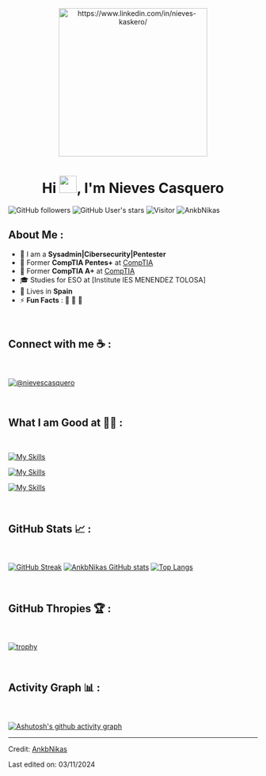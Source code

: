 <div align="center" width="50">
    <img alt="https://www.linkedin.com/in/nieves-kaskero/" src="./assets/oh hi there.png" width="300"/>
</div>
<h1 align="center">Hi <img src="https://media.giphy.com/media/hvRJCLFzcasrR4ia7z/giphy.gif" width="35">, I'm Nieves Casquero  </h1>

![GitHub followers](https://img.shields.io/github/followers/AnkbNikas?style=social) ![GitHub User's stars](https://img.shields.io/github/stars/AnkbNikas?style=social) ![Visitor](https://visitor-badge.laobi.icu/badge?page_id=AnkbNikas.repoName) <img src="https://komarev.com/ghpvc/?username=AnkbNikas" alt="AnkbNikas" />

## About Me :

- 🏢 I am a **Sysadmin|Cibersecurity|Pentester**
- 🏢 Former **CompTIA Pentes+** at [CompTIA](https://[www.comptia.org]/)
- 🏢 Former **CompTIA A+** at [CompTIA](https://[www.comptia.org]/)
- 🎓 Studies for ESO at [Institute IES MENENDEZ TOLOSA]
- 🏡 Lives in **Spain**
- ⚡ **Fun Facts** : 🍕 🎥 🚞

<br>

## Connect with me ☕ :

<br>

 [![@nievescasquero](https://img.icons8.com/fluency/48/000000/linkedin.png "@nievescasquero")](https://www.linkedin.com/in/nieves-kaskero/) 

<br>

## What I am Good at 🧑‍💻 :

<br>

[![My Skills](https://skillicons.dev/icons?i=discord,docker,github,py,html,=3)](https://skillicons.dev)

[![My Skills](https://skillicons.dev/icons?i=gmail,notion,obsidian,vscodium,=3)](https://skillicons.dev)

[![My Skills](https://skillicons.dev/icons?i=raspberrypi,windows,linux&mongodb=3)](https://skillicons.dev)

<br>

## GitHub Stats 📈 :

<br>

[![GitHub Streak](https://github-readme-streak-stats.herokuapp.com?user=AnkbNikas&theme=algolia&date_format=M%20j%5B%2C%20Y%5D)](https://git.io/streak-stats) [![AnkbNikas GitHub stats](https://github-readme-stats.vercel.app/api?username=AnkbNikas&theme=algolia)](https://github.com/AnkbNikas/github-readme-stats) [![Top Langs](https://github-readme-stats.vercel.app/api/top-langs/?username=AnkbNikas&theme=algolia)](https://github.com/AnkbNikas/github-readme-stats)

<br>

## GitHub Thropies 🏆 :

<br>

[![trophy](https://github-profile-trophy.vercel.app/?username=AnkbNikas)](https://github.com/AnkbNikas/github-profile-trophy)

<br>

## Activity Graph 📊 :

<br>

[![Ashutosh's github activity graph](https://activity-graph.herokuapp.com/graph?username=AnkbNikas&bg_color=000&color=fff&line=00E676&point=fff&hide_border=true)](https://github.com/ashutosh00710/github-readme-activity-graph)

---

Credit: [AnkbNikas](https://github.com/AnkbNikas)

Last edited on: 03/11/2024
